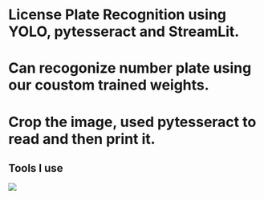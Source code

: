 # License Plate Recognition using YOLO, pytesseract and StreamLit.
# Can recogonize number plate using our coustom trained weights.
# Crop the image, used pytesseract to read and then print it.


## Tools I use
<img src="(https://streamlit.io/images/brand/streamlit-logo-secondary-colormark-darktext.png)">

